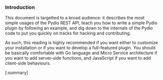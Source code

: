 ### Introduction

This document is targetted to a broad audience: it describes the most simple usages of the Pydio REST API, teach you how to write a simple Pydio plugin by following an example, and dig down to the internals of the Pydio code to put you quickly on tracks for hacking and contributing.

As such, this reading is highly recommended if you want either to customize your installation or if you want to develop a full-featured plugin. You should be basically comfortable with Go language and Micro Service architecture if you want to add server-side functions, and JavaScript if you want to add client-side behaviours.

[:summary]